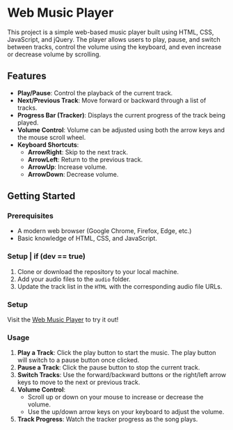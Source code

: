 # Web Music Player

This project is a simple web-based music player built using HTML, CSS, JavaScript, and jQuery. The player allows users to play, pause, and switch between tracks, control the volume using the keyboard, and even increase or decrease volume by scrolling.

## Features

-   **Play/Pause**: Control the playback of the current track.
-   **Next/Previous Track**: Move forward or backward through a list of tracks.
-   **Progress Bar (Tracker)**: Displays the current progress of the track being played.
-   **Volume Control**: Volume can be adjusted using both the arrow keys and the mouse scroll wheel.
-   **Keyboard Shortcuts**:
    -   **ArrowRight**: Skip to the next track.
    -   **ArrowLeft**: Return to the previous track.
    -   **ArrowUp**: Increase volume.
    -   **ArrowDown**: Decrease volume.

## Getting Started

### Prerequisites

-   A modern web browser (Google Chrome, Firefox, Edge, etc.)
-   Basic knowledge of HTML, CSS, and JavaScript.

### Setup | if (dev == true)

1. Clone or download the repository to your local machine.
2. Add your audio files to the `audio` folder.
3. Update the track list in the `HTML` with the corresponding audio file URLs.

### Setup

Visit the [Web Music Player](https://tebogo60.github.io/music_player/) to try it out!

### Usage

1. **Play a Track**: Click the play button to start the music. The play button will switch to a pause button once clicked.
2. **Pause a Track**: Click the pause button to stop the current track.
3. **Switch Tracks**: Use the forward/backward buttons or the right/left arrow keys to move to the next or previous track.
4. **Volume Control**:
    - Scroll up or down on your mouse to increase or decrease the volume.
    - Use the up/down arrow keys on your keyboard to adjust the volume.
5. **Track Progress**: Watch the tracker progress as the song plays.
